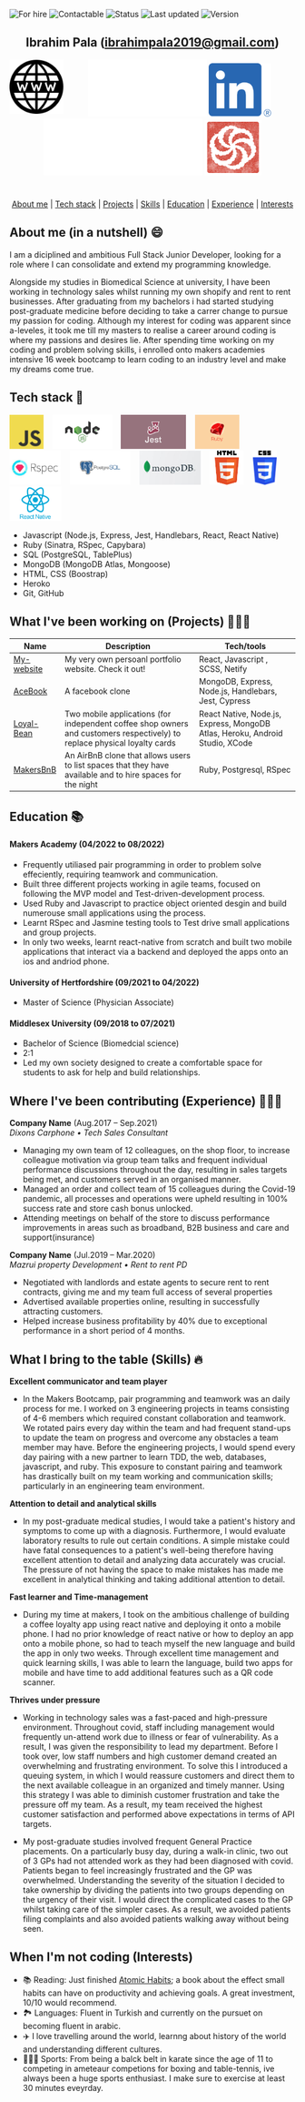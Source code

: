 ![For hire](https://img.shields.io/badge/Available_for_hire-Yes-brightgreen)
![Contactable](https://img.shields.io/badge/Contactable-For_sure-9cf)
![Status](https://img.shields.io/badge/Status-Available-pink)
![Last updated](https://img.shields.io/badge/Last%20Updated-August%202022-blue)
![Version](https://img.shields.io/badge/Version-The_original-blueviolet)

<div align="center"> 

## Ibrahim Pala (ibrahimpala2019@gmail.com)

<a href="https://ibrahim-pala.netlify.app"><img src="images/www.png" width="95" alt="My website" align="left"></a>
<img src="images/white_space.jpg" width="210" height="100">
<a href="https://www.linkedin.com/in/ibrahim-pala-100260205/"><img src="images/linkedin.png" width="110" alt="LinkedIn"></a>
<img src="images/white_space.jpg" width="280" height="100">
<a href="https://www.codewars.com/users/Ipala1"><img src="images/codewars.png" width="100" alt="Codewars"></a>

#

[About me](#about_me) | [Tech stack](#tech-stack) | [Projects](#projects) | [Skills](#skills) | [Education](#education) | [Experience](#experience) | [Interests](#interests)
 
 </div>
 

## <a name="about_me">About me (in a nutshell) 😄</a>

I am a diciplined and ambitious Full Stack Junior Developer, looking for a role where I can consolidate and extend my programming knowledge.

Alongside my studies in Biomedical Science at university, I have been working in technology sales whilst running my own shopify and rent to rent businesses. After graduating from my bachelors i had started studying post-graduate medicine before deciding to take a carrer change to pursue my passion for coding. Although my interest for coding was apparent since a-leveles, it took me till my masters to realise a career around coding is where my passions and desires lie. After spending time working on my coding and problem solving skills, i enrolled onto makers academies intensive 16 week bootcamp to learn coding to an industry level and make my dreams come true. 

## <a name="tech-stack">Tech stack 🔧</a> 


<img src="./images/JavaScript.png" height="60px">&nbsp;&nbsp;&nbsp;&nbsp;<img src="./images/Node-js.png" height="60px">&nbsp;&nbsp;&nbsp;&nbsp;<img src="./images/Jest.png" height="60px">&nbsp;&nbsp;&nbsp;&nbsp;<img src="./images/download.png" height="60px">&nbsp;&nbsp;&nbsp;&nbsp;<img src="./images/RSpec.jpg" height="60px">&nbsp;&nbsp;&nbsp;&nbsp;<img src="./images/PSQL.png" height="60px">&nbsp;&nbsp;&nbsp;&nbsp;<img src="./images/MongoDb.jpg" height="60px">&nbsp;&nbsp;&nbsp;&nbsp;<img src="./images/HTML5.png" height="60px">&nbsp;&nbsp;&nbsp;&nbsp;<img src="./images/CSS.png" height="60px">&nbsp;&nbsp;&nbsp;&nbsp;<img src="./images/React-native.png" height="60px">&nbsp;&nbsp;&nbsp;&nbsp;<img>

- Javascript (Node.js, Express, Jest, Handlebars, React, React Native)
- Ruby (Sinatra, RSpec, Capybara)
- SQL (PostgreSQL, TablePlus)
- MongoDB (MongoDB Atlas, Mongoose)
- HTML, CSS (Boostrap)
- Heroko
- Git, GitHub

## <a name="projects">What I've been working on (Projects) 👨🏻‍💻</a>
| Name                         | Description       | Tech/tools        |
| ---------------------------- | ----------------- | ----------------- |
| [My-website](https://github.com/IbrahimPala1/personal-website) | My very own persoanl portfolio website. Check it out! | React, Javascript , SCSS, Netify |
| [AceBook](https://github.com/IbrahimPala1/acebook-node-priceless)| A facebook clone | MongoDB, Express, Node.js, Handlebars, Jest, Cypress             |
| [Loyal-Bean](https://github.com/IbrahimPala1/bean-app) | Two mobile applications (for independent coffee shop owners and customers respectively) to replace physical loyalty cards | React Native, Node.js, Express, MongoDB Atlas, Heroku, Android Studio, XCode              |
| [MakersBnB](https://github.com/IbrahimPala1/makersbnb)| An AirBnB clone that allows users to list spaces that they have available and to hire spaces for the night  | Ruby, Postgresql, RSpec|

## <a name="education">Education 📚</a>
#### Makers Academy (04/2022 to 08/2022)
- Frequently utiliased pair programming in order to problem solve effeciently, requiring teamwork and communication.
- Built three different projects working in agile teams, focused on following the MVP model and Test-driven-development process.
- Used Ruby and Javascript to practice object oriented desgin and build numerouse small applications using the process. 
- Learnt RSpec and Jasmine testing tools to Test drive small applications and group projects.
- In only two weeks, learnt react-native from scratch and built two mobile applications that interact via a backend and deployed the apps onto an ios and andriod phone. 

#### University of Hertfordshire (09/2021 to 04/2022)

- Master of Science (Physician Associate)

#### Middlesex University (09/2018 to 07/2021)

- Bachelor of Science (Biomedcial science)
- 2:1
- Led my own society designed to create a comfortable space for students to ask for help and build relationships. 

## <a name="experience">Where I've been contributing (Experience) 👨🏻‍💼</a>

**Company Name** (Aug.2017 – Sep.2021)  
_Dixons Carphone • Tech Sales Consultant_

- Managing my own team of 12 colleagues, on the shop floor, to increase
colleague motivation via group team talks and frequent individual
performance discussions throughout the day, resulting in sales targets being
met, and customers served in an organised manner.
- Managed an order and collect team of 15 colleagues during the Covid-19
pandemic, all processes and operations were upheld resulting in 100%
success rate and store cash bonus unlocked.
- Attending meetings on behalf of the store to discuss performance 
improvements in areas such as broadband, B2B business and care and
support(insurance)

**Company Name** (Jul.2019 – Mar.2020)  
_Mazrui property Development • Rent to rent PD_

- Negotiated with landlords and estate agents to secure rent to rent
contracts, giving me and my team full access of several properties
- Advertised available properties online, resulting in successfully attracting
customers.
- Helped increase business profitability by 40% due to exceptional
performance in a short period of 4 months.

## <a name="skills">What I bring to the table (Skills) 🔥</a>

**Excellent communicator and team player**
- In the Makers Bootcamp, pair programming and teamwork was an daily process for me. I worked on 3 engineering projects in teams consisting of 4-6 members which required constant collaboration and teamwork. We rotated pairs every day within the team and had frequent stand-ups to update the team on progress and overcome any obstacles a team member may have. Before the engineering projects, I would spend every day pairing with a new partner to learn TDD, the web, databases, javascript, and ruby. This exposure to constant pairing and teamwork has drastically built on my team working and communication skills; particularly in an engineering team environment.

**Attention to detail and analytical skills** 
- In my post-graduate medical studies, I would take a patient's history and symptoms to come up with a diagnosis. Furthermore, I would evaluate laboratory results to rule out certain conditions. A simple mistake could have fatal consequences to a patient's well-being therefore having excellent attention to detail and analyzing data accurately was crucial. The pressure of not having the space to make mistakes has made me excellent in analytical thinking and taking additional attention to detail.

**Fast learner and Time-management**
- During my time at makers, I took on the ambitious challenge of building a coffee loyalty app using react native and deploying it onto a mobile phone. I had no prior knowledge of react native or how to deploy an app onto a mobile phone, so had to teach myself the new language and build the app in only two weeks. Through excellent time management and quick learning skills, I was able to learn the language, build two apps for mobile and have time to add additional features such as a QR code scanner.

**Thrives under pressure**
- Working in technology sales was a fast-paced and high-pressure environment. Throughout covid, staff including management would frequently un-attend work due to illness or fear of vulnerability. As a result, I was given the responsibility to lead my department. Before I took over, low staff numbers and high customer demand created an overwhelming and frustrating environment. To solve this I introduced a queuing system, in which I would reassure customers and direct them to the next available colleague in an organized and timely manner. Using this strategy I was able to diminish customer frustration and take the pressure off my team. As a result, my team received the highest customer satisfaction and performed above expectations in terms of API targets. 

- My post-graduate studies involved frequent General Practice placements. On a particularly busy day, during a walk-in clinic, two out of 3 GPs had not attended work as they had been diagnosed with covid. Patients began to feel increasingly frustrated and the GP was overwhelmed. Understanding the severity of the situation I decided to take ownership by dividing the patients into two groups depending on the urgency of their visit. I would direct the complicated cases to the GP whilst taking care of the simpler cases.  As a result, we avoided patients filing complaints and also avoided patients walking away without being seen.

 
## <a name="interests">When I'm not coding (Interests)</a>

- 📚 Reading: Just finished [Atomic Habits](https://www.amazon.co.uk/Atomic-Habits-Proven-Build-Break/dp/0735211299); a book about the effect small habits can have on productivity and achieving goals. A great investment, 10/10 would recommend. 
- 🏞 Languages: Fluent in Turkish and currently on the pursuet on becoming fluent in arabic.
-  ✈️ I love travelling around the world, learnng about history of the world and understanding different cultures. 
-  🏋🏻‍♂️ Sports: From being a balck belt in karate since the age of 11 to competing in ameteaur competions for boxing and table-tennis, ive always been a huge sports enthusiast. I make sure to exercise at least 30 minutes eveyrday.   
 
